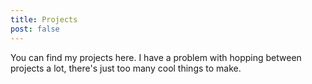 ```yaml
---
title: Projects
post: false
---
```


You can find my projects here. I have a problem with hopping between projects a lot, there's just too many cool things to make.
